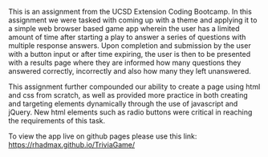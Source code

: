 This is an assignment from the UCSD Extension Coding Bootcamp. In this assignment we were tasked with coming up with a theme and applying it to a simple web browser based game app wherein the user has a limited amount of time after starting a play to answer a series of questions with multiple response answers. Upon completion and submission by the user with a button input or after time expiring, the user is then to be presented with a results page where they are informed how many questions they answered correctly, incorrectly and also how many they left unanswered. 

This assignment further compounded our ability to create a page using html and css from scratch, as well as provided more practice in both creating and targeting elements dynamically through the use of javascript and jQuery. New html elements such as radio buttons were critical in reaching the requirements of this task.

To view the app live on github pages please use this link: https://rhadmax.github.io/TriviaGame/
